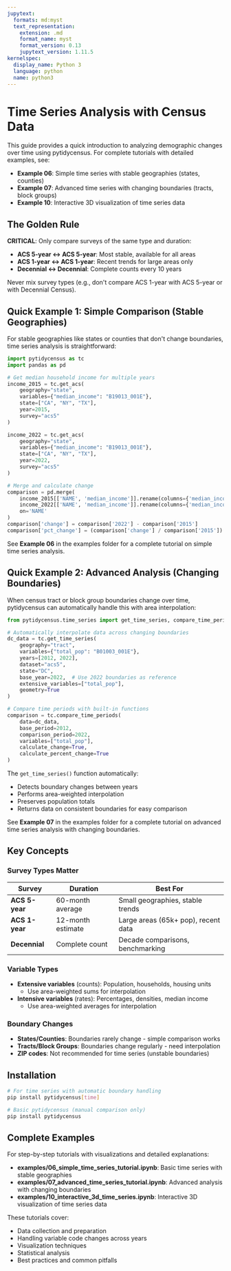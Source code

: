 ```yaml
---
jupytext:
  formats: md:myst
  text_representation:
    extension: .md
    format_name: myst
    format_version: 0.13
    jupytext_version: 1.11.5
kernelspec:
  display_name: Python 3
  language: python
  name: python3
---
```


# Time Series Analysis with Census Data

This guide provides a quick introduction to analyzing demographic changes over time using pytidycensus. For complete tutorials with detailed examples, see:

- **Example 06**: Simple time series with stable geographies (states, counties)
- **Example 07**: Advanced time series with changing boundaries (tracts, block groups)
- **Example 10**: Interactive 3D visualization of time series data

## The Golden Rule

**CRITICAL**: Only compare surveys of the same type and duration:

- **ACS 5-year ↔ ACS 5-year**: Most stable, available for all areas
- **ACS 1-year ↔ ACS 1-year**: Recent trends for large areas only
- **Decennial ↔ Decennial**: Complete counts every 10 years

Never mix survey types (e.g., don't compare ACS 1-year with ACS 5-year or with Decennial Census).

## Quick Example 1: Simple Comparison (Stable Geographies)

For stable geographies like states or counties that don't change boundaries, time series analysis is straightforward:

```python
import pytidycensus as tc
import pandas as pd

# Get median household income for multiple years
income_2015 = tc.get_acs(
    geography="state",
    variables={"median_income": "B19013_001E"},
    state=["CA", "NY", "TX"],
    year=2015,
    survey="acs5"
)

income_2022 = tc.get_acs(
    geography="state",
    variables={"median_income": "B19013_001E"},
    state=["CA", "NY", "TX"],
    year=2022,
    survey="acs5"
)

# Merge and calculate change
comparison = pd.merge(
    income_2015[['NAME', 'median_income']].rename(columns={'median_income': '2015'}),
    income_2022[['NAME', 'median_income']].rename(columns={'median_income': '2022'}),
    on='NAME'
)
comparison['change'] = comparison['2022'] - comparison['2015']
comparison['pct_change'] = (comparison['change'] / comparison['2015']) * 100
```

See **Example 06** in the examples folder for a complete tutorial on simple time series analysis.

## Quick Example 2: Advanced Analysis (Changing Boundaries)

When census tract or block group boundaries change over time, pytidycensus can automatically handle this with area interpolation:

```python
from pytidycensus.time_series import get_time_series, compare_time_periods

# Automatically interpolate data across changing boundaries
dc_data = tc.get_time_series(
    geography="tract",
    variables={"total_pop": "B01003_001E"},
    years=[2012, 2022],
    dataset="acs5",
    state="DC",
    base_year=2022,  # Use 2022 boundaries as reference
    extensive_variables=["total_pop"],
    geometry=True
)

# Compare time periods with built-in functions
comparison = tc.compare_time_periods(
    data=dc_data,
    base_period=2012,
    comparison_period=2022,
    variables=["total_pop"],
    calculate_change=True,
    calculate_percent_change=True
)
```

The `get_time_series()` function automatically:

- Detects boundary changes between years
- Performs area-weighted interpolation
- Preserves population totals
- Returns data on consistent boundaries for easy comparison

See **Example 07** in the examples folder for a complete tutorial on advanced time series analysis with changing boundaries.

## Key Concepts

### Survey Types Matter

| Survey | Duration | Best For |
|--------|----------|----------|
| **ACS 5-year** | 60-month average | Small geographies, stable trends |
| **ACS 1-year** | 12-month estimate | Large areas (65k+ pop), recent data |
| **Decennial** | Complete count | Decade comparisons, benchmarking |

### Variable Types

- **Extensive variables** (counts): Population, households, housing units
  - Use area-weighted sums for interpolation
- **Intensive variables** (rates): Percentages, densities, median income
  - Use area-weighted averages for interpolation

### Boundary Changes

- **States/Counties**: Boundaries rarely change - simple comparison works
- **Tracts/Block Groups**: Boundaries change regularly - need interpolation
- **ZIP codes**: Not recommended for time series (unstable boundaries)

## Installation

```bash
# For time series with automatic boundary handling
pip install pytidycensus[time]

# Basic pytidycensus (manual comparison only)
pip install pytidycensus
```

## Complete Examples

For step-by-step tutorials with visualizations and detailed explanations:

- **examples/06_simple_time_series_tutorial.ipynb**: Basic time series with stable geographies
- **examples/07_advanced_time_series_tutorial.ipynb**: Advanced analysis with changing boundaries
- **examples/10_interactive_3d_time_series.ipynb**: Interactive 3D visualization of time series data

These tutorials cover:

- Data collection and preparation
- Handling variable code changes across years
- Visualization techniques
- Statistical analysis
- Best practices and common pitfalls
